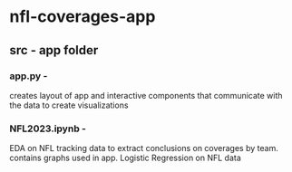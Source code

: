 # nfl-coverages-app

## src - app folder 
  ### app.py - 
  creates layout of app and interactive components that communicate with the data to create visualizations

  ### NFL2023.ipynb - 
  EDA on NFL tracking data to extract conclusions on coverages by team. contains graphs used in app. Logistic Regression on NFL data

